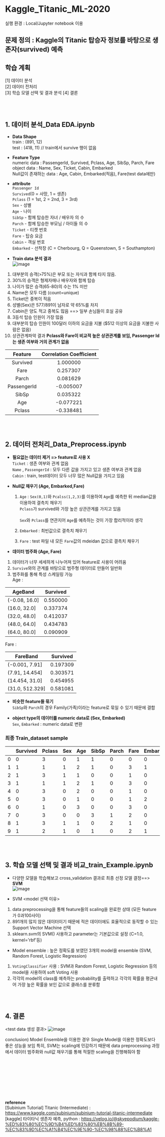 # Kaggle_Titanic_ML-2020
실행 환경 : Local/Jupyter notebook 이용

## 문제 정의 : Kaggle의 Titanic 탑승자 정보를 바탕으로 생존자(survived) 예측
## 학습 계획
[1] 데이터 분석 <br>
[2] 데이터 전처리<br>
[3] 학습 모델 선택 및 결과 분석
[4] 결론<br>

<br><br>


## 1. 데이터 분석_Data EDA.ipynb
* **Data Shape** <br>
train : (891, 12) <br>
test : (418, 11) // train에서 survive 행이 없음 <br>

* **Feature Type** <br>
numeric data : PassengerId, Survived, Pclass, Age, SibSp, Parch, Fare<br>
object data : Name, Sex, Ticket, Cabin, Embarked<br>
Null값이 존재하는 data : Age, Cabin, Embarked(적음), Fare(test data에만)<br>

* **attribute** <br>
`Passenger Id`<br>
`Survived`(0 = 사망, 1 = 생존)<br>
`Pclass` (1 = 1st, 2 = 2nd, 3 = 3rd)<br>
`Sex` - 성별<br>
`Age` - 나이<br>
`SibSp` - 함께 탑승한 자녀 / 배우자 의 수<br>
`Parch` - 함께 탑승한 부모님 / 아이들 의 수<br>
`Ticket` - 티켓 번호<br>
`Fare` - 탑승 요금<br>
`Cabin` - 객실 번호<br>
`Embarked` - 선착장 (C = Cherbourg, Q = Queenstown, S = Southampton)<br>

* **Train data 분석 결과** <br>
![image](https://user-images.githubusercontent.com/55186800/85547142-8d2aef80-b658-11ea-97ee-8ea3b0dca570.png) 
1. 대부분의 승객(>75%)은 부모 또는 자식과 함께 타지 않음.<br>
2. 30%의 승객은 형제자매나 배우자와 함께 탑승<br>
3. 나이가 많은 승객(65-80)의 수는 1% 미만<br>
4. Name은 모두 다름 (count=unique)<br>
5. Ticket은 중복이 적음<br>
6. 성별(Sex)은 577/891이 남자로 약 65%를 차지<br>
7. Cabin은 양도 적고 중복도 많음 ==> 일부 손님들이 호실 공유<br>
8. 3등석 탑승 인원이 가장 많음<br>
9. 대부분의 탑승 인원이 100달러 이하의 요금을 지불 ($512 이상의 요금을 지불한 사람은 없음)<br>
10. 상관관계파악 결과 **Pclass와 Fare이 비교적 높은 상관관계를 보임, Passenger Id는 생존 여부와 거의 관계가 없음** <br>
<Correlation>
  
  
**Feature** | **Correlation Coefficient**  
:----: | :----:
Survived | 1.000000 
Fare | 0.257307      
Parch |  0.081629   
PassengerId | -0.005007 
SibSp | 0.035322  
Age | -0.077221  
Pclass | -0.338481
             

<br><br>


## 2. 데이터 전처리_Data_Preprocess.ipynb
* **필요없는 데이터 제거 => feature로 사용 X**<br>
`Ticket` : 생존 여부와 관계 없음<br>
`Name` , `PassengerId` : 모두 다른 값을 가지고 있고 생존 여부과 관계 없음 <br>
`Cabin` : train, test데이터 모두 너무 많은 Null값을 가지고 있음<br>

* **Null값 채우기 (Age, Embarked,Fare)**<br>
  1. `Age` : `Sex(0,1)`와 `Pcalss(1,2,3)`를 이용하여 `Age`를 예측한 뒤 median값을 이용하여 결측치 채우기<br>
  `Pclass`가 survived와 가장 높은 상관관계를 가지고 있음<br>  
  `Sex`와 `Pclass`를 연관지어 `Age`를 예측하는 것이 가장 합리적이라 생각<br>
 
  2. `Embarked` : 최빈값으로 결측치 채우기<br>

  3. `Fare` : test 파일 내 모든 `Fare`값의 mdeidan 값으로 결측치 채우기<br>


* **데이터 범주화 (Age, Fare)**<br>
1. 데이터가 너무 세세하게 나누어져 있어 feature로 사용이 어려움<br>
2. `Survive`와의 관계를 바탕으로 범주형 데이터로 만들어 일반화<br>
3. 범주화를 통해 특성 스케일링 가능 <br>
Age : 

AgeBand | Survived
-- | --
(-0.08, 16.0] | 0.550000
(16.0, 32.0] | 0.337374
(32.0, 48.0] | 0.412037
(48.0, 64.0] | 0.434783
(64.0, 80.0] | 0.090909

 Fare :

FareBand | Survived
-- | --
(-0.001, 7.91] | 0.197309
(7.91, 14.454] | 0.303571
(14.454, 31.0] | 0.454955
(31.0, 512.329] | 0.581081

* **비슷한 feature들 묶기**<br>
`SibSp`와 `Parch`의 경우 Family(가족)이라는 feature로 묶일 수 있기 때문에 결합<br>

* **object type의 데이터를 numeric data로 (Sex, Embarked)**<br>
`Sex`, `Embarked` : numeric data로 변환<br>


### 최종 Train_dataset sample

  | **Survived** | **Pclass** | **Sex** | **Age** | **SibSp** | **Parch** | **Fare** | **Embarked** | **Family**
-- | -- | -- | -- | -- | -- | -- | -- | -- | --
0 | 0 | 3 | 0 | 1 | 1 | 0 | 0 | 0 | 2
1 | 1 | 1 | 1 | 2 | 1 | 0 | 3 | 1 | 2
2 | 1 | 3 | 1 | 1 | 0 | 0 | 1 | 0 | 1
3 | 1 | 1 | 1 | 2 | 1 | 0 | 3 | 0 | 2
4 | 0 | 3 | 0 | 2 | 0 | 0 | 1 | 0 | 1
5 | 0 | 3 | 0 | 1 | 0 | 0 | 1 | 2 | 1
6 | 0 | 1 | 0 | 3 | 0 | 0 | 3 | 0 | 1
7 | 0 | 3 | 0 | 0 | 3 | 1 | 2 | 0 | 5
8 | 1 | 3 | 1 | 1 | 0 | 2 | 1 | 0 | 3
9 | 1 | 2 | 1 | 0 | 1 | 0 | 2 | 1 | 2


<br><br>

## 3. 학습 모델 선택 및 결과 비교_train_Example.ipynb
* 다양한 모델을 학습해보고 cross_validation 결과로 최종 선정 모델 결정==> **SVM**<br>
![image](https://user-images.githubusercontent.com/55186800/86536554-8ab37a00-bf23-11ea-9875-820e5214b064.png)<br>

* SVM 
<model 선택 이유>
 1. data preprocessing을 통해 feature들의 scaling을 완료한 상태 (모든 feature가 0과100사이)
 2. 891개의 많지 않은 데이터이기 때문에 적은 데이터에도 효율적으로 동작할 수 있는 Support Vector Machine 선택
 3. sklearn.svm의 SVM() 사용하고 parameter는 기본값으로 설정 (C=1.0, kernel='rbf'등)

* Model ensemble : 높은 정확도를 보였던 3개의 model을 ensemble (SVM, Random Forest, Logistic Regression)
1. `VotingClassifier` 사용 : SVM과 Random Forest, Logistic Regression 등의 model을 사용하여 soft Voting 사용
2. 각각의 model의 class를 예측하는 probability를 출력하고 각각의 확률을 평균내어 가장 높은 확률을 보인 값으로 클래스를 분류함

<br><br>


## 4. 결론
<test data 생성 결과>
![image](https://user-images.githubusercontent.com/55186800/86795134-38e82c80-c0a8-11ea-95b4-e5bdaac66992.png)

conclusion) Model Ensemble을 이용한 경우 Single Model을 이용한 정확도보다 좋은 성능을 보임
특히, SVM는 scaling에 민감하기 때문에 data preprocessing 과정에서 데이터 범주화와 null값 채우기를 통해 적절한 scaling을 진행해줘야 함







<br><br><br><br>
---------------------------------------------------------------------------------------------------------------------------------------------------------------------------------
**reference**<br>
[Subinium Tutorial] Titanic (Intermediate) : https://www.kaggle.com/subinium/subinium-tutorial-titanic-intermediate
[kaggle] 타이타닉 생존자 예측, python : https://velog.io/@skyepodium/kaggle-%ED%83%80%EC%9D%B4%ED%83%80%EB%8B%89-%EC%83%9D%EC%A1%B4%EC%9E%90-%EC%98%88%EC%B8%A1
